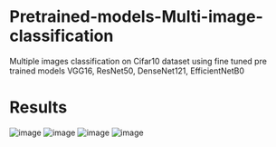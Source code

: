 # Pretrained-models-Multi-image-classification
Multiple images classification on Cifar10 dataset using fine tuned pre trained models VGG16, ResNet50, DenseNet121, EfficientNetB0


# Results

![image](https://github.com/user-attachments/assets/54ac5b6c-d839-4a57-98a2-bea0645519c7)
![image](https://github.com/user-attachments/assets/121369d2-00e7-48bf-bdb5-f78f5ba71d04)
![image](https://github.com/user-attachments/assets/79029181-e165-464c-870b-9a586cfd72be)
![image](https://github.com/user-attachments/assets/ff086664-11a5-46fd-9468-8c057596e932)
